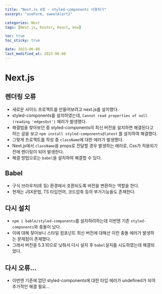 ```yaml
---
title: "Next.Js 4장 - styled-components 사용하기"
excerpt: "useForm, sweetAlert2"

categories: Next
tags: [Next.js, Router, React, msw]

toc: true
toc_sticky: true

date: 2023-06-08
last_modified_at: 2023-06-08
---
```


# Next.js
## 렌더링 오류
- 새로운 사이드 프로젝트를 만들어보려고 next.js를 설치했다.
- styled-components를 설치하였는데, `Cannot read properties of null (reading 'edgesOut')` 에러가 발생했다.
- 해결법을 찾아보던 중 styled-components의 최신 버전을 설치하면 해결된다고 하는 글을 보고 `npm install styled-components@latest` 를 설치하여 해결했다.
- 그렇게 프로젝트를 작성 중 `className`에 대한 에러가 발생했다.
- Next.js에서 `className`을 props로 전달할 경우 발생하는 에러로, Css가 적용되기 전에 렌더링이 되어 발생한다.
- 해결 방법으로는 `babel`을 설치하여 해결할 수 있다.

## Babel
- 구식 브라우저(IE 등) 환경에서 호환되도록 버전을 변환하는 역할을 한다.
- 현재는 JSX문법, TS 타입언어, 코드압축 등의 부가기능들도 존재한다.

## 다시 설치
- `npm i bable/styled-components`를 설치하려하는데 이번엔 기존 `styled-components`와 충돌이 났다.
- 이에 대해 찾아보니 스타일 컴포넌트 최신 버전에 대해선 이런 충돌 에러가 발생하는 문제점이 존재했다.
- 그래서 버전을 5.3.10으로 낮춰서 다시 설치 후 `babel`설치를 시도하였는데 해결되었다.

## 다시 오류...
- 이번엔 기존에 없던 styled-components에 대한 타입 에러가 undefined가 되어 추가적인 해결 필요...